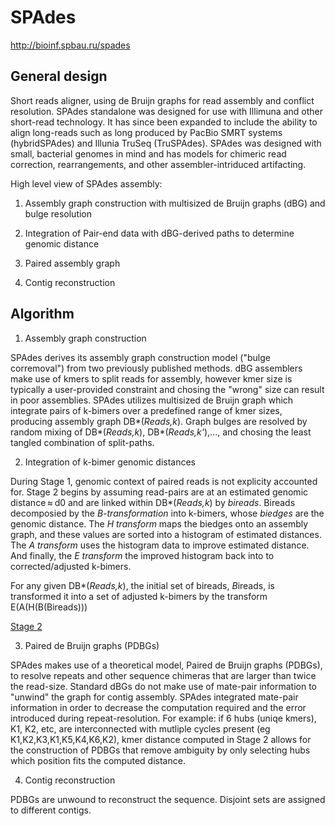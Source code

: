 # SPAdes 

http://bioinf.spbau.ru/spades 

## General design 

Short reads aligner, using de Bruijn graphs for read assembly and 
conflict resolution. SPAdes standalone was designed for use with 
Illimuna and other short-read technology. It has since been expanded to 
include the ability to align long-reads such as long produced by PacBio 
SMRT systems (hybridSPAdes) and Illunia TruSeq (TruSPAdes). SPAdes was 
designed with small, bacterial genomes in mind and has models for 
chimeric read correction, rearrangements, and other assembler-intriduced 
artifacting. 

High level view of SPAdes assembly: 

1. Assembly graph construction with multisized de Bruijn graphs (dBG) 
and bulge resolution 

2. Integration of Pair-end data with dBG-derived paths to determine 
genomic distance 

3. Paired assembly graph 

4. Contig reconstruction 

## Algorithm 

1. Assembly graph construction 

SPAdes derives its assembly graph construction model ("bulge 
corremoval") from two previously published methods. dBG assemblers make 
use of kmers to split reads for assembly, however kmer size is typically 
a user-provided constraint and chosing the "wrong" size can result in 
poor assemblies. SPAdes utilizes multisized de Bruijn graph which 
integrate pairs of k-bimers over a predefined range of kmer sizes, 
producing assembly graph DB\*(*Reads,k*). Graph bulges are resolved by 
random mixing of DB\*(*Reads,k*), DB\*(*Reads,k'*),..., and chosing the 
least tangled combination of split-paths. 

2. Integration of k-bimer genomic distances 

During Stage 1, genomic context of paired reads is not explicity 
accounted for. Stage 2 begins by assuming read-pairs are at an estimated 
genomic distance ≈ d0 and are linked within DB\*(*Reads,k*) by 
*bireads*. Bireads decomposied by the *B-transformation* into k-bimers, 
whose *biedges* are the genomic distance. The *H transform* maps the 
biedges onto an assembly graph, and these values are sorted into a 
histogram of estimated distances. The *A transform* uses the histogram 
data to improve estimated distance. And finally, the *E transform* the 
improved histogram back into to corrected/adjusted k-bimers. 

For any given DB\*(*Reads,k*), the initial set of bireads, *B*ireads, is 
transformed it into a set of adjusted k-bimers by the transform 
E(A(H(B(Bireads))) 

[Stage 2](/assets/spades_stage2.jpeg) 

3. Paired de Bruijn graphs (PDBGs) 

SPAdes makes use of a theoretical model, Paired de Bruijn graphs 
(PDBGs), to resolve repeats and other sequence chimeras that are larger 
than twice the read-size. Standard dBGs do not make use of mate-pair 
information to "unwind" the graph for contig assembly. SPAdes integrated 
mate-pair information in order to decrease the computation required and 
the error introduced during repeat-resolution. For example: if 6 hubs 
(uniqe kmers), K1, K2, etc, are interconnected with mutliple cycles 
present (eg K1,K2,K3,K1,K5,K4,K6,K2), kmer distance computed in Stage 2 
allows for the construction of PDBGs that remove ambiguity by only 
selecting hubs which position fits the computed distance. 

4. Contig reconstruction 

PDBGs are unwound to reconstruct the sequence. Disjoint sets are 
assigned to different contigs. 

